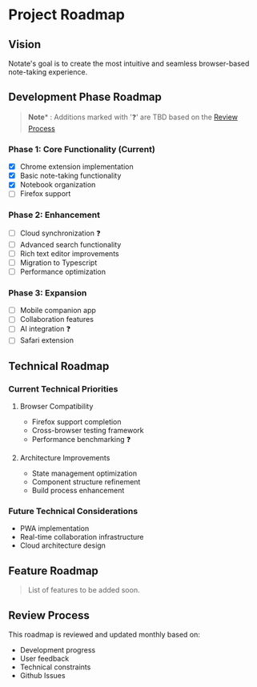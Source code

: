 
# Project Roadmap

## Vision
Notate's goal is to create the most intuitive and seamless browser-based note-taking experience.

## Development Phase Roadmap
> ****Note***** : Additions marked with '❓' are TBD based on the [Review Process](#review-process) 

### Phase 1: Core Functionality (Current)
- [x] Chrome extension implementation
- [x] Basic note-taking functionality
- [x] Notebook organization
- [ ] Firefox support

### Phase 2: Enhancement
- [ ] Cloud synchronization ❓
- [ ] Advanced search functionality
- [ ] Rich text editor improvements
- [ ] Migration to Typescript
- [ ] Performance optimization

### Phase 3: Expansion 
- [ ] Mobile companion app
- [ ] Collaboration features
- [ ] AI integration ❓
- [ ] Safari extension

## Technical Roadmap

### Current Technical Priorities
1. Browser Compatibility
   - Firefox support completion
   - Cross-browser testing framework
   - Performance benchmarking ❓

2. Architecture Improvements
   - State management optimization
   - Component structure refinement
   - Build process enhancement

### Future Technical Considerations
- PWA implementation
- Real-time collaboration infrastructure
- Cloud architecture design

## Feature Roadmap

> List of features to be added soon.




## Review Process
This roadmap is reviewed and updated monthly based on:
- Development progress
- User feedback
- Technical constraints
- Github Issues
